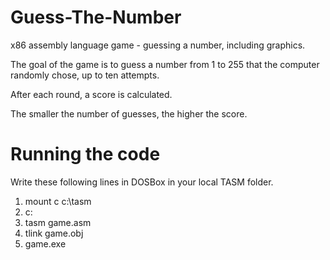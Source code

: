 # Guess-The-Number
x86 assembly language game - guessing a number, including graphics.

The goal of the game is to guess a number from 1 to 255 that the computer randomly chose, up to ten attempts.

After each round, a score is calculated.

The smaller the number of guesses, the higher the score.


# Running the code

Write these following lines in DOSBox in your local TASM folder.

1. mount c c:\tasm
2. c:
3. tasm game.asm
4. tlink game.obj
5. game.exe

